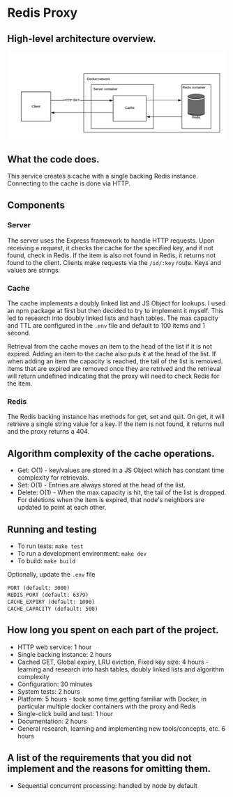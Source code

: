# Redis Proxy

## High-level architecture overview.
![architecture diagram](./architecture.png)

## What the code does.
This service creates a cache with a single backing Redis instance. Connecting to the cache is done via HTTP.

## Components

### Server
The server uses the Express framework to handle HTTP requests. Upon receiving a request, it checks the cache for the specified key, and if not found, check in Redis. If the item is also not found in Redis, it returns not found to the client.
Clients make requests via the `/id/:key` route. 
Keys and values are strings.

### Cache
The cache implements a doubly linked list and JS Object for lookups. I used an npm package at first but then decided to try to implement it myself. This led to research into doubly linked lists and hash tables. The max capacity and TTL are configured in the `.env` file and default to 100 items and 1 second.

Retrieval from the cache moves an item to the head of the list if it is not expired. Adding an item to the cache also puts it at the head of the list. If when adding an item the capacity is reached, the tail of the list is removed. Items that are expired are removed once they are retrived and the retrieval will return undefined indicating that the proxy will need to check Redis for the item.

### Redis
The Redis backing instance has methods for get, set and quit. On get, it will retrieve a single string value for a key. If the item is not found, it returns null and the proxy returns a 404. 

## Algorithm complexity of the cache operations.
* Get: O(1) - key/values are stored in a JS Object which has constant time complexity for retrievals.
* Set: O(1) - Entries are always stored at the head of the list.
* Delete: O(1) - When the max capacity is hit, the tail of the list is dropped. For deletions when the item is expired, that node's neighbors are updated to point at each other.

## Running and testing
* To run tests: `make test`
* To run a development environment: `make dev`
* To build: `make build`

Optionally, update the `.env` file
```
PORT (default: 3000)
REDIS_PORT (default: 6379)
CACHE_EXPIRY (default: 1000)
CACHE_CAPACITY (default: 500)
```

## How long you spent on each part of the project.
* HTTP web service: 1 hour
* Single backing instance: 2 hours
* Cached GET, Global expiry, LRU eviction, Fixed key size: 4 hours - learning and research into hash tables, doubly linked lists and algorithm complexity
* Configuration: 30 minutes
* System tests: 2 hours
* Platform: 5 hours - took some time getting familiar with Docker, in particular multiple docker containers with the proxy and Redis
* Single-click build and test: 1 hour
* Documentation: 2 hours
* General research, learning and implementing new tools/concepts, etc. 6 hours

## A list of the requirements that you did not implement and the reasons for omitting them.
* Sequential concurrent processing: handled by node by default